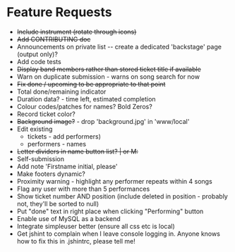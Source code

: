 Feature Requests
================

* ~~Include instrument (rotate through icons)~~
* ~~Add CONTRIBUTING doc~~
* Announcements on private list -- create a dedicated 'backstage' page (output only)?
* Add code tests
* ~~Display band members rather than stored ticket title if available~~
* Warn on duplicate submission - warns on song search for now
* ~~Fix done / upcoming to be appropriate to that point~~
* Total done/remaining indicator
* Duration data? - time left, estimated completion
* Colour codes/patches for names? Bold Zeros?
* Record ticket color?
* ~~Background image?~~ - drop 'background.jpg' in 'www/local'
* Edit existing
    * tickets - add performers)
    * performers - names
* ~~Letter dividers in name button list? | or M:~~
* Self-submission
* Add note 'Firstname initial, please'
* Make footers dynamic?
* Proximity warning - highlight any performer repeats within 4 songs
* Flag any user with more than 5 performances
* Show ticket number AND position (include deleted in position - probably not, they'll be sorted to null)
* Put "done" text in right place when clicking "Performing" button
* Enable use of MySQL as a backend
* Integrate simpleuser better (ensure all css etc is local)
* Get jshint to complain when I leave console logging in. Anyone knows how to fix this in .jshintrc, please tell me!